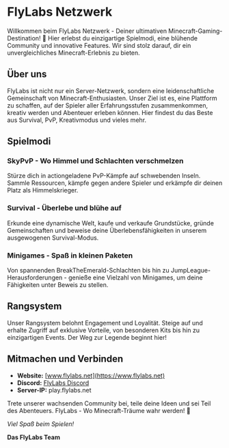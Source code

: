 # FlyLabs Netzwerk

Willkommen beim FlyLabs Netzwerk - Deiner ultimativen Minecraft-Gaming-Destination! 🚀 Hier erlebst du einzigartige Spielmodi, eine blühende Community und innovative Features. Wir sind stolz darauf, dir ein unvergleichliches Minecraft-Erlebnis zu bieten. 

## Über uns

FlyLabs ist nicht nur ein Server-Netzwerk, sondern eine leidenschaftliche Gemeinschaft von Minecraft-Enthusiasten. Unser Ziel ist es, eine Plattform zu schaffen, auf der Spieler aller Erfahrungsstufen zusammenkommen, kreativ werden und Abenteuer erleben können. Hier findest du das Beste aus Survival, PvP, Kreativmodus und vieles mehr.

## Spielmodi

### SkyPvP - Wo Himmel und Schlachten verschmelzen
Stürze dich in actiongeladene PvP-Kämpfe auf schwebenden Inseln. Sammle Ressourcen, kämpfe gegen andere Spieler und erkämpfe dir deinen Platz als Himmelskrieger.

### Survival - Überlebe und blühe auf
Erkunde eine dynamische Welt, kaufe und verkaufe Grundstücke, gründe Gemeinschaften und beweise deine Überlebensfähigkeiten in unserem ausgewogenen Survival-Modus.

### Minigames - Spaß in kleinen Paketen
Von spannenden BreakTheEmerald-Schlachten bis hin zu JumpLeague-Herausforderungen - genieße eine Vielzahl von Minigames, um deine Fähigkeiten unter Beweis zu stellen.

## Rangsystem

Unser Rangsystem belohnt Engagement und Loyalität. Steige auf und erhalte Zugriff auf exklusive Vorteile, von besonderen Kits bis hin zu einzigartigen Events. Der Weg zur Legende beginnt hier!

## Mitmachen und Verbinden

- **Website:** [www.flylabs.net](https://www.flylabs.net)
- **Discord:** [FlyLabs Discord](https://discord.gg/flylabs)
- **Server-IP:** play.flylabs.net

Trete unserer wachsenden Community bei, teile deine Ideen und sei Teil des Abenteuers. FlyLabs - Wo Minecraft-Träume wahr werden! 🌟

*Viel Spaß beim Spielen!*

**Das FlyLabs Team**

